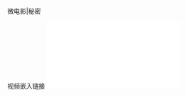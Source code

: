微电影|秘密

视频嵌入链接 <iframe src="//player.bilibili.com/player.html?isOutside=true&aid=201793186&bvid=BV1Ah411o7XT&cid=228634799&p=1" scrolling="no" border="0" frameborder="no" framespacing="0" allowfullscreen="true"></iframe>

